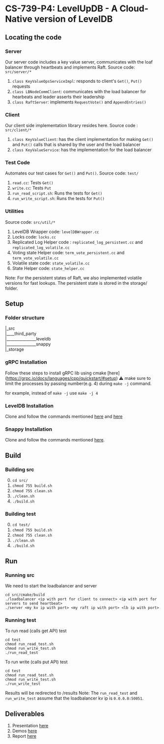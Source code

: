 # CS-739-P4: LevelUpDB - A Cloud-Native version of LevelDB

## Locating the code
### Server
Our server code includes a key value server, communicates with the loaf balancer through heartbeats and implements Raft. 
Source code: `src/server/*`
1. `class KeyValueOpsServiceImpl`: responds to client's `Get()`, `Put()` requests
2. `class LBNodeCommClient`: communicates with the load balancer for hearbeats and leader asserts their leadership 
3. `class RaftServer`: implements `RequestVote()` and `AppendEntries()`

### Client
Our client side implementation library resides here. 
Source code : `src/client/*`
1. `class KeyValueClient`: has the client implementation for making `Get()` and `Put()` calls that is shared by the user and the load balancer
2. `class KeyValueService`: has the implementation for the load balancer

### Test Code
Automates our test cases for `Get()` and `Put()`. 
Source code: `test/`
1. `read.cc`: Tests `Get()`
2. `write.cc`: Tests `Put`
3. `run_read_script.sh`: Runs the tests for `Get()`
4. `run_write_script.sh`: Runs the tests for `Put()`

### Utilities
Source code: `src/util/*`
1. LevelDB Wrapper code: `levelDBWrapper.cc`
2. Locks code: `locks.cc`
3. Replicated Log Helper code : `replicated_log_persistent.cc` and `replicated_log_volatile.cc`
4. Voting state Helper code: `term_vote_persistent.cc` and `term_vote_volatile.cc` 
5. Volatile state code: `state_volatile.cc` 
6. State Helper code: `state_helper.cc`

Note: For the persistent states of Raft, we also implemented volatile versions for fast lookups.
The persistent state is stored in the storage/ folder.  

## Setup
### Folder structure
|_src  
|____third_party  
|_______________leveldb  
|_______________snappy  
|_storage 

### gRPC Installation
Follow these steps to install gRPC lib using cmake [here] (https://grpc.io/docs/languages/cpp/quickstart/#setup) 
:warning: make sure to limit the processes by passing number(e.g. 4) during `make -j` command.

for example, instead of `make -j` use `make -j 4`

### LevelDB Installation
Clone and follow the commands mentioned [here](https://github.com/google/leveldb#getting-the-source) and [here](https://github.com/google/leveldb#building) 
  
### Snappy Installation
Clone and follow the commands mentioned [here](https://github.com/google/snappy).
  
## Build
### Building src
0. `cd src/`
1. `chmod 755 build.sh`
2. `chmod 755 clean.sh`
3. `./clean.sh`
4. `./build.sh`

### Building test
0. `cd test/`
1. `chmod 755 build.sh`
2. `chmod 755 clean.sh`
3. `./clean.sh`
4. `./build.sh`

## Run
### Running src
We need to start the loadbalancer and server
```
cd src/cmake/build
./loadbalancer <ip with port for client to connect> <ip with port for servers to send heartbeat>
./server <my kv ip with port> <my raft ip with port> <lb ip with port>
```

### Running test
To run read (calls get API) test
```
cd test
chmod run_read_test.sh
chmod run_write_test.sh
./run_read_test
```

To run write (calls put API) test
```
cd test
chmod run_read_test.sh
chmod run_write_test.sh
./run_write_test
```
Results will be redirected to /results
Note: The `run_read_test` and `run_write_test` assume that the loadbalancer kv ip is `0.0.0.0:50051`.

## Deliverables
1. Presentation [here](https://uwprod-my.sharepoint.com/:p:/g/personal/bbritto_wisc_edu/EYl_rcnRnodAlgncz1v7rEoBUMUmoI-uvaQy9J87yX4h6g?e=pECxqO)
2. Demos [here](https://drive.google.com/drive/folders/14HGs8kPEDF6nVxDD0LJdAZ9ipBM-Y0nk?usp=sharing)
3. Report [here](https://docs.google.com/document/d/1XYwwFvuJtgp1EpDObnG--ibQ3sdL7XUStoMfCV0jiUY/edit?usp=sharing)
